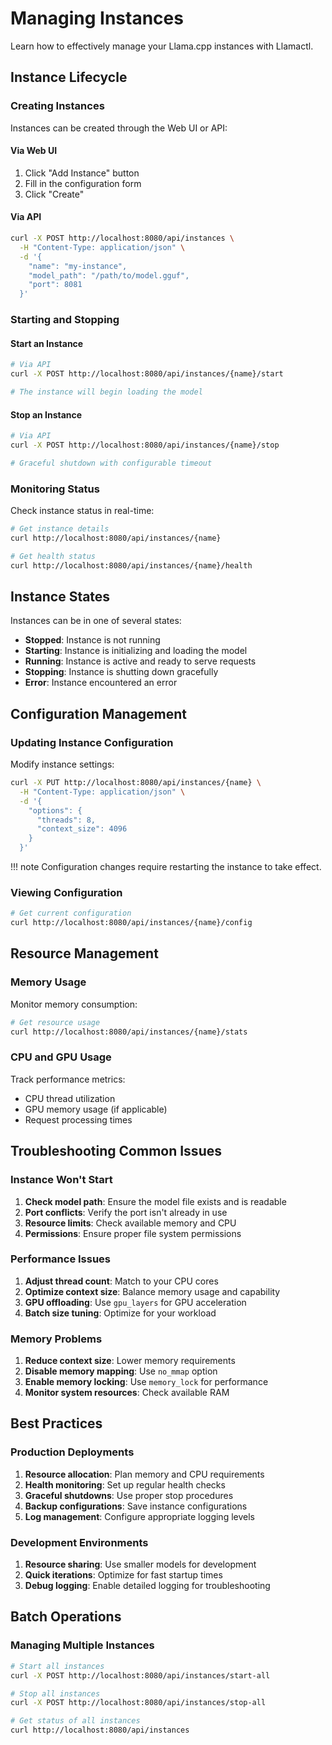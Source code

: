 # Managing Instances

Learn how to effectively manage your Llama.cpp instances with Llamactl.

## Instance Lifecycle

### Creating Instances

Instances can be created through the Web UI or API:

#### Via Web UI
1. Click "Add Instance" button
2. Fill in the configuration form
3. Click "Create"

#### Via API
```bash
curl -X POST http://localhost:8080/api/instances \
  -H "Content-Type: application/json" \
  -d '{
    "name": "my-instance",
    "model_path": "/path/to/model.gguf",
    "port": 8081
  }'
```

### Starting and Stopping

#### Start an Instance
```bash
# Via API
curl -X POST http://localhost:8080/api/instances/{name}/start

# The instance will begin loading the model
```

#### Stop an Instance
```bash
# Via API
curl -X POST http://localhost:8080/api/instances/{name}/stop

# Graceful shutdown with configurable timeout
```

### Monitoring Status

Check instance status in real-time:

```bash
# Get instance details
curl http://localhost:8080/api/instances/{name}

# Get health status
curl http://localhost:8080/api/instances/{name}/health
```

## Instance States

Instances can be in one of several states:

- **Stopped**: Instance is not running
- **Starting**: Instance is initializing and loading the model
- **Running**: Instance is active and ready to serve requests
- **Stopping**: Instance is shutting down gracefully
- **Error**: Instance encountered an error

## Configuration Management

### Updating Instance Configuration

Modify instance settings:

```bash
curl -X PUT http://localhost:8080/api/instances/{name} \
  -H "Content-Type: application/json" \
  -d '{
    "options": {
      "threads": 8,
      "context_size": 4096
    }
  }'
```

!!! note
    Configuration changes require restarting the instance to take effect.

### Viewing Configuration

```bash
# Get current configuration
curl http://localhost:8080/api/instances/{name}/config
```

## Resource Management

### Memory Usage

Monitor memory consumption:

```bash
# Get resource usage
curl http://localhost:8080/api/instances/{name}/stats
```

### CPU and GPU Usage

Track performance metrics:

- CPU thread utilization
- GPU memory usage (if applicable)
- Request processing times

## Troubleshooting Common Issues

### Instance Won't Start

1. **Check model path**: Ensure the model file exists and is readable
2. **Port conflicts**: Verify the port isn't already in use
3. **Resource limits**: Check available memory and CPU
4. **Permissions**: Ensure proper file system permissions

### Performance Issues

1. **Adjust thread count**: Match to your CPU cores
2. **Optimize context size**: Balance memory usage and capability
3. **GPU offloading**: Use `gpu_layers` for GPU acceleration
4. **Batch size tuning**: Optimize for your workload

### Memory Problems

1. **Reduce context size**: Lower memory requirements
2. **Disable memory mapping**: Use `no_mmap` option
3. **Enable memory locking**: Use `memory_lock` for performance
4. **Monitor system resources**: Check available RAM

## Best Practices

### Production Deployments

1. **Resource allocation**: Plan memory and CPU requirements
2. **Health monitoring**: Set up regular health checks
3. **Graceful shutdowns**: Use proper stop procedures
4. **Backup configurations**: Save instance configurations
5. **Log management**: Configure appropriate logging levels

### Development Environments

1. **Resource sharing**: Use smaller models for development
2. **Quick iterations**: Optimize for fast startup times
3. **Debug logging**: Enable detailed logging for troubleshooting

## Batch Operations

### Managing Multiple Instances

```bash
# Start all instances
curl -X POST http://localhost:8080/api/instances/start-all

# Stop all instances
curl -X POST http://localhost:8080/api/instances/stop-all

# Get status of all instances
curl http://localhost:8080/api/instances
```
